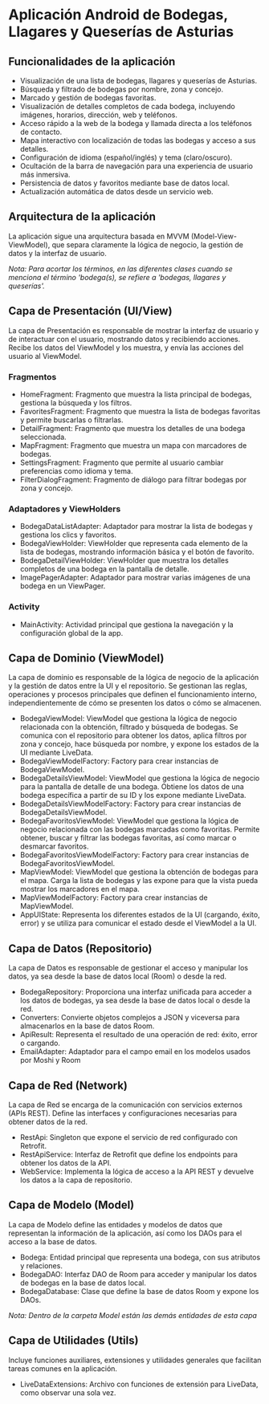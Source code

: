# Aplicación Android de Bodegas, Llagares y Queserías de Asturias

## **Funcionalidades de la aplicación**

- Visualización de una lista de bodegas, llagares y queserías de Asturias.
- Búsqueda y filtrado de bodegas por nombre, zona y concejo.
- Marcado y gestión de bodegas favoritas.
- Visualización de detalles completos de cada bodega, incluyendo imágenes, horarios, dirección, web y teléfonos.
- Acceso rápido a la web de la bodega y llamada directa a los teléfonos de contacto.
- Mapa interactivo con localización de todas las bodegas y acceso a sus detalles.
- Configuración de idioma (español/inglés) y tema (claro/oscuro).
- Ocultación de la barra de navegación para una experiencia de usuario más inmersiva.
- Persistencia de datos y favoritos mediante base de datos local.
- Actualización automática de datos desde un servicio web.

## **Arquitectura de la aplicación**

La aplicación sigue una arquitectura basada en MVVM (Model-View-ViewModel), que separa claramente la lógica de negocio, la gestión de datos y la interfaz de usuario.

*Nota: Para acortar los términos, en las diferentes clases cuando se menciona el término 'bodega(s), se refiere a 'bodegas, llagares y queserías'.*

## Capa de Presentación (UI/View)

La capa de Presentación es responsable de mostrar la interfaz de usuario y de interactuar con el usuario, mostrando datos y recibiendo acciones. Recibe los datos del ViewModel y los muestra, y envía las acciones del usuario al ViewModel.

### Fragmentos

- HomeFragment: Fragmento que muestra la lista principal de bodegas, gestiona la búsqueda y los filtros.
- FavoritesFragment: Fragmento que muestra la lista de bodegas favoritas y permite buscarlas o filtrarlas.
- DetailFragment: Fragmento que muestra los detalles de una bodega seleccionada.
- MapFragment: Fragmento que muestra un mapa con marcadores de bodegas.
- SettingsFragment: Fragmento que permite al usuario cambiar preferencias como idioma y tema.
- FilterDialogFragment: Fragmento de diálogo para filtrar bodegas por zona y concejo.

### Adaptadores y ViewHolders

- BodegaDataListAdapter: Adaptador para mostrar la lista de bodegas y gestiona los clics y favoritos.
- BodegaViewHolder: ViewHolder que representa cada elemento de la lista de bodegas, mostrando información básica y el botón de favorito.
- BodegaDetailViewHolder: ViewHolder que muestra los detalles completos de una bodega en la pantalla de detalle.
- ImagePagerAdapter: Adaptador para mostrar varias imágenes de una bodega en un ViewPager.

### Activity

- MainActivity: Actividad principal que gestiona la navegación y la configuración global de la app.

## Capa de Dominio (ViewModel)

La capa de dominio es responsable de la lógica de negocio de la aplicación y la gestión de datos entre la UI y el repositorio. Se gestionan las reglas, operaciones y procesos principales que definen el funcionamiento interno, independientemente de cómo se presenten los datos o cómo se almacenen.

- BodegaViewModel: ViewModel que gestiona la lógica de negocio relacionada con la obtención, filtrado y búsqueda de bodegas. Se comunica con el repositorio para obtener los datos, aplica filtros por zona y concejo, hace búsqueda por nombre, y expone los estados de la UI mediante LiveData.
- BodegaViewModelFactory: Factory para crear instancias de BodegaViewModel.
- BodegaDetailsViewModel: ViewModel que gestiona la lógica de negocio para la pantalla de detalle de una bodega. Obtiene los datos de una bodega específica a partir de su ID y los expone mediante LiveData.
- BodegaDetailsViewModelFactory: Factory para crear instancias de BodegaDetailsViewModel.
- BodegaFavoritosViewModel: ViewModel que gestiona la lógica de negocio relacionada con las bodegas marcadas como favoritas. Permite obtener, buscar y filtrar las bodegas favoritas, así como marcar o desmarcar favoritos.
- BodegaFavoritosViewModelFactory: Factory para crear instancias de BodegaFavoritosViewModel.
- MapViewModel: ViewModel que gestiona la obtención de bodegas para el mapa. Carga la lista de bodegas y las expone para que la vista pueda mostrar los marcadores en el mapa.
- MapViewModelFactory: Factory para crear instancias de MapViewModel.
- AppUIState: Representa los diferentes estados de la UI (cargando, éxito, error) y se utiliza para comunicar el estado desde el ViewModel a la UI.

## Capa de Datos (Repositorio)

La capa de Datos es responsable de gestionar el acceso y manipular los datos, ya sea desde la base de datos local (Room) o desde la red.

- BodegaRepository: Proporciona una interfaz unificada para acceder a los datos de bodegas, ya sea desde la base de datos local o desde la red.
- Converters: Convierte objetos complejos a JSON y viceversa para almacenarlos en la base de datos Room.
- ApiResult: Representa el resultado de una operación de red: éxito, error o cargando.
- EmailAdapter: Adaptador para el campo email en los modelos usados por Moshi y Room

## Capa de Red (Network)

La capa de Red se encarga de la comunicación con servicios externos (APIs REST). Define las interfaces y configuraciones necesarias para obtener datos de la red.

- RestApi: Singleton que expone el servicio de red configurado con Retrofit.
- RestApiService: Interfaz de Retrofit que define los endpoints para obtener los datos de la API.
- WebService: Implementa la lógica de acceso a la API REST y devuelve los datos a la capa de repositorio.

## Capa de Modelo (Model)
La capa de Modelo define las entidades y modelos de datos que representan la información de la aplicación, así como los DAOs para el acceso a la base de datos.

- Bodega: Entidad principal que representa una bodega, con sus atributos y relaciones.
- BodegaDAO: Interfaz DAO de Room para acceder y manipular los datos de bodegas en la base de datos local.
- BodegaDatabase: Clase que define la base de datos Room y expone los DAOs.

*Nota: Dentro de la carpeta Model están las demás entidades de esta capa*

## Capa de Utilidades (Utils)

Incluye funciones auxiliares, extensiones y utilidades generales que facilitan tareas comunes en la aplicación.

- LiveDataExtensions: Archivo con funciones de extensión para LiveData, como observar una sola vez.

